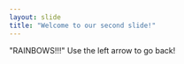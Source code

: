 ```yaml
---
layout: slide
title: "Welcome to our second slide!"
---
```

"RAINBOWS!!!"
Use the left arrow to go back!
